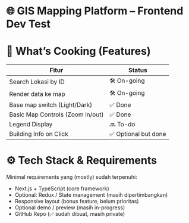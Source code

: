 # 🌐 GIS Mapping Platform – Frontend Dev Test

# 🧪 What’s Cooking (Features)

| Fitur                            | Status               |
| -------------------------------- | -------------------- |
| Search Lokasi by ID              | 🛠️ On-going          |
| Render data ke map               | 🛠️ On-going          |
| Base map switch (Light/Dark)     | ✅ Done              |
| Basic Map Controls (Zoom in/out) | ✅ Done              |
| Legend Display                   | 🔜 To-do             |
| Building Info on Click           | ✅ Optional but done |

# ⚙️ Tech Stack & Requirements

Minimal requirements yang (mostly) sudah terpenuhi:

- Next.js + TypeScript (core framework)
- Optional: Redux / State management (masih dipertimbangkan)
- Responsive layout (bonus feature, belum prioritas)
- Optional demo / preview (masih in-progress)
- GitHub Repo (✅ sudah dibuat, masih private)
